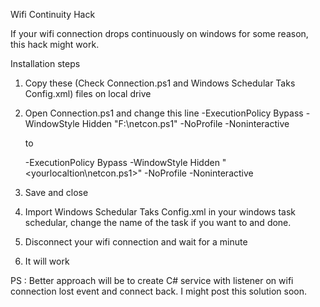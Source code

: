 Wifi Continuity Hack

If your wifi connection drops continuously on windows for some reason, this hack might work. 

Installation steps 

1. Copy these (Check Connection.ps1 and Windows Schedular Taks Config.xml) files on local drive 

2. Open Connection.ps1 and change this line 
    <Arguments>-ExecutionPolicy Bypass -WindowStyle Hidden  "F:\netcon.ps1" -NoProfile -Noninteractive</Arguments>

    to 

    <Arguments>-ExecutionPolicy Bypass -WindowStyle Hidden  "<yourlocaltion\netcon.ps1>" -NoProfile -Noninteractive</Arguments>
    
3. Save and close
4. Import Windows Schedular Taks Config.xml in your windows task schedular, change the name of the task if you want to and done.  
5. Disconnect your wifi connection and wait for a minute
6. It will work


PS : Better approach will be to create C# service with listener on wifi connection lost event and connect back. I might post this solution soon.
